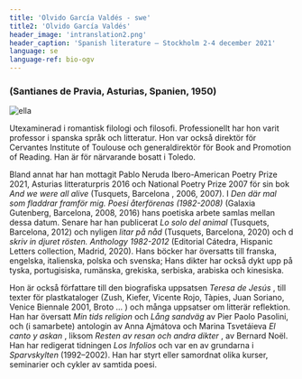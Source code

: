 ```yaml
---
title: 'Olvido García Valdés - swe'
title2: 'Olvido García Valdés'
header_image: 'intranslation2.png'
header_caption: 'Spanish literature – Stockholm 2-4 december 2021'
language: se
language-ref: bio-ogv
---
```


<!--more-->

<!-- <h1>Participantes</h1> -->

<!-- Test with grid -->
<div class="participante bio">
    <h3 class="fecha-bio">(Santianes de Pravia, Asturias, Spanien, 1950)</h3>
    <div class="foto-cont">
        <img class="foto" src="{{'/images/Olvido_Garcia_Valdes.jpg' | relative_url }}" alt="ella" /> 
    </div>
    <div class="text swe" lang="se">
        <p> Utexaminerad i romantisk filologi och filosofi. Professionellt har hon varit professor i spanska språk och litteratur. Hon var också direktör för Cervantes Institute of Toulouse och generaldirektör för Book and Promotion of Reading. Han är för närvarande bosatt i Toledo. </p>
        <p> Bland annat har han mottagit Pablo Neruda Ibero-American Poetry Prize 2021, Asturias litteraturpris 2016 och National Poetry Prize 2007 för sin bok <em> And we were all alive </em> (Tusquets, Barcelona , 2006, 2007). I <em> Den där mal som fladdrar framför mig. Poesi återförenas (1982-2008) </em> (Galaxia Gutenberg, Barcelona, ​​2008, 2016) hans poetiska arbete samlas mellan dessa datum. Senare har han publicerat <em> Lo solo del animal </em> (Tusquets, Barcelona, ​​2012) och nyligen <em> litar på nåd </em> (Tusquets, Barcelona, ​​2020) och d <em > skriv in djuret rösten. Anthology 1982-2012 </em> (Editorial Cátedra, Hispanic Letters collection, Madrid, 2020). Hans böcker har översatts till franska, engelska, italienska, polska och svenska; Hans dikter har också dykt upp på tyska, portugisiska, rumänska, grekiska, serbiska, arabiska och kinesiska. </p>
        <p> Hon är också författare till den biografiska uppsatsen <em> Teresa de Jesús </em>, till texter för plastkataloger (Zush, Kiefer, Vicente Rojo, Tàpies, Juan Soriano, Venice Biennale 2001, Broto ... ) och många uppsatser om litterär reflektion. Han har översatt <em> Min tids religion </em> och <em> Lång sandväg </em> av Pier Paolo Pasolini, och (i samarbete) antologin av Anna Ajmátova och Marina Tsvetáieva <em> El canto y askan </em>, liksom <em> Resten av resan och andra dikter </em>, av Bernard Noël. Han har redigerat tidningen <em> Los Infolios </em> och var en av grundarna i <em> Sparvskylten </em> (1992–2002). Han har styrt eller samordnat olika kurser, seminarier och cykler av samtida poesi. </p>
    </div>
</div>
